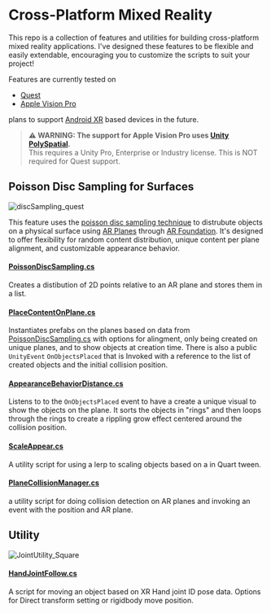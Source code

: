 # Cross-Platform Mixed Reality

This repo is a collection of features and utilities for building cross-platform mixed reality applications. I've designed these features to be flexible and easily extendable, encouraging you to customize the scripts to suit your project!

Features are currently tested on 
* [Quest](https://www.meta.com/quest/)
* [Apple Vision Pro](https://www.apple.com/apple-vision-pro/)

plans to support [Android XR](https://www.android.com/xr/) based devices in the future.
  
> **⚠️ WARNING: The support for Apple Vision Pro uses [Unity PolySpatial](https://unity.com/campaign/spatial).**  
> This requires a Unity Pro, Enterprise or Industry license. This is NOT required for Quest support.


## Poisson Disc Sampling for Surfaces
![discSampling_quest](https://github.com/user-attachments/assets/c19367c8-5994-4829-b0ce-66c2af13c6e1)

This feature uses the [poisson disc sampling technique](https://en.wikipedia.org/wiki/Supersampling#Poisson_disk) to distrubute objects on a physical surface using [AR Planes](https://docs.unity3d.com/Packages/com.unity.xr.arfoundation@6.1/manual/features/plane-detection/arplane.html) through [AR Foundation](https://docs.unity3d.com/Packages/com.unity.xr.arfoundation@6.1/manual/index.html). It's designed to offer flexibility for random content distribution, unique content per plane alignment, and customizable appearance behavior.

#### [PoissonDiscSampling.cs](https://github.com/DanMillerDev/Crossplatform_MR/blob/main/Assets/Scripts/Poisson/PoissonDiscSampling.cs)
Creates a distibution of 2D points relative to an AR plane and stores them in a list.

#### [PlaceContentOnPlane.cs](https://github.com/DanMillerDev/Crossplatform_MR/blob/main/Assets/Scripts/Poisson/PlaceContentOnPlane.cs)
Instantiates prefabs on the planes based on data from [PoissonDiscSampling.cs](https://github.com/DanMillerDev/Crossplatform_MR/blob/main/Assets/Scripts/Poisson/PoissonDiscSampling.cs) with options for alingment, only being created on unique planes, and to show objects at creation time. There is also a public `UnityEvent` `OnObjectsPlaced` that is Invoked with a reference to the list of created objects and the initial collision position.

#### [AppearanceBehaviorDistance.cs](https://github.com/DanMillerDev/Crossplatform_MR/blob/main/Assets/Scripts/Poisson/AppearanceBehaviorDistance.cs)
Listens to to the `OnObjectsPlaced` event to have a create a unique visual to show the objects on the plane. It sorts the objects in "rings" and then loops through the rings to create a rippling grow effect centered around the collision position.

#### [ScaleAppear.cs](https://github.com/DanMillerDev/Crossplatform_MR/blob/main/Assets/Scripts/Utilities/ScaleAppear.cs)
A utility script for using a lerp to scaling objects based on a in Quart tween.

#### [PlaneCollisionManager.cs](https://github.com/DanMillerDev/Crossplatform_MR/blob/main/Assets/Scripts/Poisson/PlaneCollisionManager.cs)
a utility script for doing collision detection on AR planes and invoking an event with the position and AR plane.


## Utility
![JointUtility_Square](https://github.com/user-attachments/assets/821be758-78df-4851-9acb-1229c4251762)


#### [HandJointFollow.cs](https://github.com/DanMillerDev/Crossplatform_MR/blob/main/Assets/Scripts/Utilities/HandJointFollow.cs)
A script for moving an object based on XR Hand joint ID pose data. Options for Direct transform setting or rigidbody move position.

